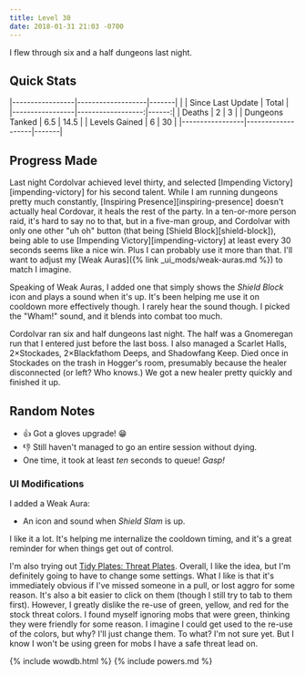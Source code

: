 ```yaml
---
title: Level 30
date: 2018-01-31 21:03 -0700
---
```

I flew through six and a half dungeons last night.

## Quick Stats

|-----------------|-------------------|-------|
|                 | Since Last Update | Total |
|-----------------|------------------:|------:|
| Deaths          | 2                 | 3     |
| Dungeons Tanked | 6.5               | 14.5  |
| Levels Gained   | 6                 | 30    |
|-----------------|-------------------|-------|

## Progress Made

Last night Cordolvar achieved level thirty, and selected [Impending Victory][impending-victory] for his second talent. While I am running dungeons pretty much constantly, [Inspiring Presence][inspiring-presence] doesn't actually heal Cordovar, it heals the rest of the party. In a ten-or-more person raid, it's hard to say no to that, but in a five-man group, and Cordolvar with only one other "uh oh" button (that being [Shield Block][shield-block]), being able to use [Impending Victory][impending-victory] at least every 30 seconds seems like a nice win. Plus I can probably use it more than that. I'll want to adjust my [Weak Auras]({% link _ui_mods/weak-auras.md %}) to match I imagine.

Speaking of Weak Auras, I added one that simply shows the _Shield Block_ icon and plays a sound when it's up. It's been helping me use it on cooldown more effectively though. I rarely hear the sound though. I picked the "Wham!" sound, and it blends into combat too much.

Cordolvar ran six and half dungeons last night. The half was a Gnomeregan run that I entered just before the last boss. I also managed a Scarlet Halls, 2&times;Stockades, 2&times;Blackfathom Deeps, and Shadowfang Keep. Died once in Stockades on the trash in Hogger's room, presumably because the healer disconnected (or left? Who knows.) We got a new healer pretty quickly and finished it up.

## Random Notes
* &#x1f44d; Got a gloves upgrade! &#x1F601;
* &#x1f44e; Still haven't managed to go an entire session without dying.
* One time, it took at least _ten_ seconds to queue! _Gasp!_

### UI Modifications

I added a Weak Aura:

* An icon and sound when _Shield Slam_ is up.

I like it a lot. It's helping me internalize the cooldown timing, and it's a great reminder for when things get out of control.

I'm also trying out [Tidy Plates: Threat Plates](https://wow.curseforge.com/projects/tidy-plates-threat-plates). Overall, I like the idea, but I'm definitely going to have to change some settings. What I like is that it's immediately obvious if I've missed someone in a pull, or lost aggro for some reason. It's also a bit easier to click on them (though I still try to tab to them first). However, I greatly dislike the re-use of green, yellow, and red for the stock threat colors. I found myself ignoring mobs that were green, thinking they were friendly for some reason. I imagine I could get used to the re-use of the colors, but why? I'll just change them. To what? I'm not sure yet. But I know I won't be using green for mobs I have a safe threat lead on.

{% include wowdb.html %}
{% include powers.md %}

